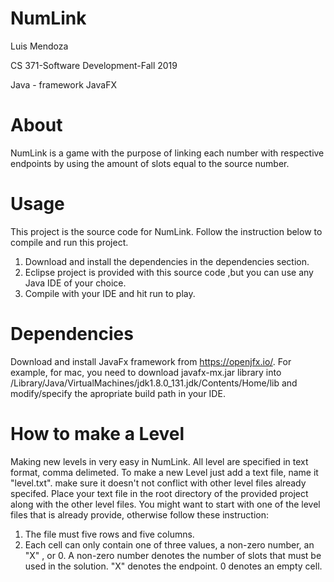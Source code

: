 # NumLink

Luis Mendoza 

CS 371-Software Development-Fall 2019

Java - framework JavaFX



# About
 NumLink is a game with the purpose of linking each number with respective endpoints by using the amount of slots equal to the source number. 


# Usage
This project is the source code for NumLink. Follow the instruction below to compile and run this project.

 1. Download and install the dependencies in the dependencies section. 
 2. Eclipse project is provided with this source code ,but you can use any Java IDE of your choice. 
 3. Compile with your IDE and hit run to play. 

# Dependencies 
Download and install JavaFx framework from https://openjfx.io/. For example, for mac, you need to download javafx-mx.jar library into /Library/Java/VirtualMachines/jdk1.8.0_131.jdk/Contents/Home/lib and modify/specify the apropriate build path in your IDE. 

# How to make a Level 
 Making new levels in very easy in NumLink. All level are specified in text format, comma delimeted. To make a new Level just add a text file, name it "level<levelNumber>.txt". make sure it doesn't not conflict with other level files already specifed. Place your text file in the root directory of the provided project along with the other level files. You might want to start with one of the level files that is already provide, otherwise follow these instruction:

1. The file must five rows and five columns.
2. Each cell can only contain one of three values, a non-zero number, an "X" , or 0. A non-zero number denotes the number of slots that must be used in the solution. "X" denotes the endpoint. 0 denotes an empty cell.



